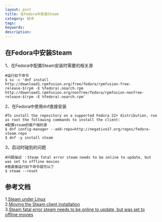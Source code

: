```yaml
---
layout: post
title: 在Fedora中安装Steam
category: 技术
tags: 
keywords: 
description: 
---
```

## 在Fedora中安装Steam
1、在Fedora中配置Steam安装时需要的相关源

```
#运行如下命令
$ su -c 'dnf install http://download1.rpmfusion.org/free/fedora/rpmfusion-free-release-$(rpm -E %fedora).noarch.rpm http://download1.rpmfusion.org/nonfree/fedora/rpmfusion-nonfree-release-$(rpm -E %fedora).noarch.rpm'
```

2、在Fedora中使用dnf直接安装

```
#To install the repository on a supported Fedora 22+ distribution, run as root the following commands to install the client:
#配置steam的客户端的源
$ dnf config-manager --add-repo=http://negativo17.org/repos/fedora-steam.repo
$ dnf -y install steam
```

3、启动时碰到的问题

```
#问题描述 ：Steam fatal error steam needs to be online to update, but was set to offline movies
#我直接运行如下命令就可以了
$ steam --reset
```

## 参考文档
1.<a href="https://developer.valvesoftware.com/wiki/Steam_under_Linux" target="_blank">Steam under Linux</a><br> 
2.<a href="http://negativo17.org/steam/" target="_blank">Moving the Steam client installation</a><br>
3.<a href="http://askubuntu.com/questions/256628/steam-fatal-error-steam-needs-to-be-online-to-update-but-was-set-to-offline-mov" target="_blank">Steam fatal error steam needs to be online to update, but was set to offline movies</a><br>
